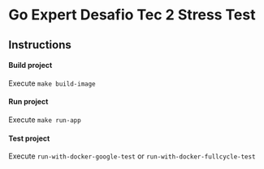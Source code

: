 # Go Expert Desafio Tec 2 Stress Test

## Instructions

#### Build project

Execute `make build-image`


#### Run project

Execute `make run-app` 

#### Test project

Execute `run-with-docker-google-test` or `run-with-docker-fullcycle-test`
